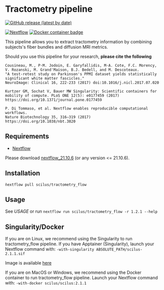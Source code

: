 Tractometry pipeline
====================

[![GitHub release (latest by date)](https://img.shields.io/github/v/release/scilus/tractometry_flow)](https://github.com/scilus/tractometry_flow/releases)

[![Nextflow](https://img.shields.io/badge/nextflow-21.10.6-brightgreen.svg)](https://www.nextflow.io/)
[![Docker container badge](https://img.shields.io/docker/v/scilus/scilus?label=docker&logo=docker&logoColor=white)](https://hub.docker.com/r/scilus/scilus)

This pipeline allows you to extract tractometry information by combining
subjects's fiber bundles and diffusion MRI metrics.

Should you use this pipeline for your research, **please cite the following**

```
Cousineau, M., P-M. Jodoin, E. Garyfallidis, M-A. Cote, F.C. Morency, V. Rozanski, M. Grand'Maison, B.J. Bedell, and M. Descoteaux.
"A test-retest study on Parkinson's PPMI dataset yields statistically significant white matter fascicles."
NeuroImage: Clinical 16, 222-233 (2017) doi:10.1016/j.nicl.2017.07.020

Kurtzer GM, Sochat V, Bauer MW Singularity: Scientific containers for
mobility of compute. PLoS ONE 12(5): e0177459 (2017)
https://doi.org/10.1371/journal.pone.0177459

P. Di Tommaso, et al. Nextflow enables reproducible computational workflows.
Nature Biotechnology 35, 316–319 (2017) https://doi.org/10.1038/nbt.3820
```

Requirements
------------

- [Nextflow](https://www.nextflow.io)

Please download [nextflow_21.10.6](https://github.com/nextflow-io/nextflow/releases/download/v21.10.6/nextflow-21.10.6-all) (or any version <= 21.10.6).

Installation
-----------

`ǹextflow pull scilus/tractometry_flow`

Usage
-----------

See *USAGE* or run `nextflow run scilus/tractometry_flow -r 1.2.1 --help`

Singularity/Docker
-----------
If you are on Linux, we recommend using the Singularity to run tractometry_flow pipeline.
If you have Apptainer (Singularity), launch your Nextflow command with:
`-with-singularity ABSOLUTE_PATH/scilus-2.1.1.sif`

Image is available [here](http://scil.dinf.usherbrooke.ca/en/containers_list/scilus-2.1.1.sif)

If you are on MacOS or Windows, we recommend using the Docker container to run tractometry_flow pipeline.
Launch your Nextflow command with:
`-with-docker scilus/scilus:2.1.1`
